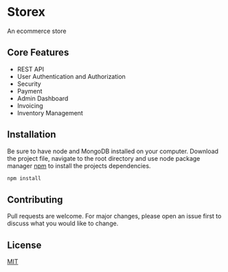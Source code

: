 # Storex
An ecommerce store

## Core Features
* REST API
* User Authentication and Authorization
* Security
* Payment
* Admin Dashboard
* Invoicing 
* Inventory Management


## Installation

Be sure to have node and MongoDB installed on your computer. Download the project file, navigate to the root directory and use node package manager [npm](https://www.npmjs.com/) to install the projects dependencies. 

```bash
npm install
```

## Contributing
Pull requests are welcome. For major changes, please open an issue first to discuss what you would like to change.

## License
[MIT](https://choosealicense.com/licenses/mit/)
